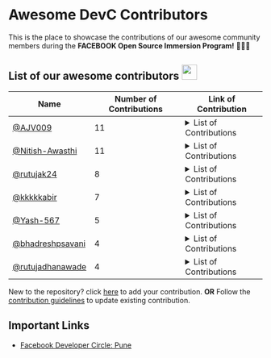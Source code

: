 # Awesome DevC Contributors
This is the place to showcase the contributions of our awesome community members during the **FACEBOOK Open Source Immersion Program!** 🚀🚀🚀
## List of our awesome contributors  <img src="https://media.giphy.com/media/STlF2GH4HbeZAAXlq5/giphy.gif" width="30px">

| Name | Number of Contributions | Link of Contribution|
| --- | --- | --- |
| [@AJV009](https://github.io/AJV009) | 11 | <details> <summary>List of Contributions </summary> - [Update DevCGlobalDirectory.md](https://github.com/fbdevelopercircles/FbDevcCommunityContent/pull/74) <br> - [Grammar patch 1 (.md)](https://github.com/pytorch/pytorch/pull/41599) <br> - [Update #2](https://github.com/AJV009/pytorch/pull/2) <br> - [Quick Update #1](https://github.com/AJV009/pytorch/pull/1) <br> - [Update CONTRIBUTING.md #41584](https://github.com/pytorch/pytorch/pull/41584) <br> - [Update CHANGELOG.md #787](https://github.com/facebookresearch/hydra/pull/787) <br> - [rebase_n_readme_fix #1](https://github.com/AnujVijjan/Flappy-Bird-Game/pull/1) <br> - [Create README.md #1](https://github.com/prkapadnis/Look-Based-Media-Player/pull/1) <br> - [Update README.md #1](https://github.com/dhananjay1438/google_keep_cli/pull/1) <br> - [DevC:Pune Link fix! #42](https://github.com/fbdevelopercircles/FbDevcCommunityContent/pull/42) <br> - [Update README.md #2](https://github.com/firmai/financial-machine-learning/pull/2) <br></details> |
| [@Nitish-Awasthi](https://github.io/Nitish-Awasthi) | 11 | <details> <summary>List of Contributions </summary> - [Bot replies fixes in src/services/messenger.py](https://github.com/fbdevelopercircles/open-source-edu-bot/pull/117) <br> - [Updated src/services/messenger.py](https://github.com/fbdevelopercircles/open-source-edu-bot/pull/115) <br> - [UPDATED hydra/website/versioned_docs/version-0.11/intro.md](https://github.com/facebookresearch/hydra/pull/865) <br> - [hydra/website/docs/intro.md UPDATED](https://github.com/facebookresearch/hydra/pull/864) <br> - [Updated rome/README.md](https://github.com/romefrontend/rome/pull/897) <br> - [Typescript Language Specification amended](https://github.com/microsoft/TypeScript/pull/40120) <br> - [Added my details to the list contributors.yaml](https://github.com/fbdevelopercircles/open-source-edu-bot/pull/118) <br> - [Replaced blacklist with blocklist](https://github.com/pytorch/pytorch/pull/42097) <br> - [Changed Blacklisted to Blocklisted](https://github.com/pytorch/pytorch/pull/42100) <br> - [Gif added](https://github.com/devcpune/Awesome-DevC-Contributors/pull/26) <br> - [reformatted and rectified document vmaf/README.md](https://github.com/Netflix/vmaf/pull/656) <br></details> |
| [@rutujak24](https://github.io/rutujak24) | 8 | <details> <summary>List of Contributions </summary> - [Content Changes](https://github.com/facebookresearch/ClassyVision/pull/578) <br> - [Grammer Updates](https://github.com/facebookincubator/spectrum/pull/217) <br> - [Grammatical Errors Corrected](https://github.com/facebook/facebook-python-business-sdk/pull/570) <br> - [Added Learning Resources](https://github.com/fbdevelopercircles/FbDevcCommunityContent/pull/214) <br> - [Corrected Errors](https://github.com/nic-delhi/AarogyaSetu_Android/pull/505) <br> - [Machine Learning Project](https://github.com/devcpune/kaleidoscope/pull/11) <br> - [Corrected Grammatical Errors](https://github.com/devcpune/devcpune.github.io/pull/5) <br> - [Python Code](https://github.com/dotQuestionmark/Python4DS/pull/4) <br></details> |
| [@kkkkkabir](https://github.io/kkkkkabir) | 7 | <details> <summary>List of Contributions </summary> - [Updated README.md with my name](https://github.com/EddieJaoudeCommunity/hacktoberfest-practice/pull/93) <br> - [Add Kabir Jain to Contributors list](https://github.com/firstcontributions/first-contributions/pull/29649) <br> - [Added a machine learning website to Blogs section](https://github.com/fbdevelopercircles/FbDevcCommunityContent/pull/223) <br> - [Added hackathons section](https://github.com/fbdevelopercircles/FbDevcCommunityContent/pull/113) <br> - [Removed link "Google Reskilling India Program Pluralsight"](https://github.com/dipakkr/A-to-Z-Resources-for-Students/pull/1281) <br> - [Update CONTRIBUTORS.md](https://github.com/dipakkr/A-to-Z-Resources-for-Students/pull/1280) <br> - [Update README.md](https://github.com/matiassingers/awesome-readme/pull/135) <br></details> |
| [@Yash-567](https://github.io/Yash-567) | 5 | <details> <summary>List of Contributions </summary> - [Added pip install guide for ParlAI](https://github.com/facebookresearch/ParlAI/pull/2959) <br> - [ClassyVision Typo](https://github.com/facebookresearch/ClassyVision/pull/595) <br> - [Added guidance for model compression task](https://github.com/facebookresearch/fastText/pull/1113) <br> - [Summer Internship 2021](https://github.com/Pitt-CSC/Summer2021-Internships/pull/48) <br> - [Detectron2 updated Write model with proper explanation](https://github.com/facebookresearch/detectron2/pull/1876) <br></details> |
| [@bhadreshpsavani](https://github.io/bhadreshpsavani) | 4 | <details> <summary>List of Contributions </summary> - [Fixed broken link](https://github.com/fbdevelopercircles/FbDevcCommunityContent/pull/183) <br> - [Updated contributing.md](https://github.com/devcpune/kaleidoscope/pull/6) <br> - [dded CODE_OF_CONDUCT.md](https://github.com/devcpune/devcpune.github.io/pull/4) <br> - [it: need a space after the dot in the message (before "Make")](https://github.com/facebook/codemod/pull/118) <br></details> |
| [@rutujadhanawade](https://github.io/rutujadhanawade) | 4 | <details> <summary>List of Contributions </summary> - [Update CONTRIBUTING.md](https://github.com/devcpune/devcpune.github.io/pull/1) <br> - [added new books in book-section](https://github.com/fbdevelopercircles/FbDevcCommunityContent/pull/147) <br> - [Updated CONTRIBUTING.md to add code of conduct](https://github.com/facebook/codemod/pull/117) <br> - [Add uplift-project documents](https://github.com/Shubham230198/The-Uplift-Project-DSA/pull/42) <br></details> |
<!-- End of Leaderbaord-->
New to the repository? click [here](https://github.com/devcpune/Awesome-DevC-Contributors/issues/new?assignees=&labels=&template=new-contributor.md&title=add|0044) to add your contribution.
**OR**
Follow the [contribution guidelines](CONTRIBUTING.md) to update existing contribution.

## Important Links

- [Facebook Developer Circle: Pune](https://www.facebook.com/groups/DevCPune/)
